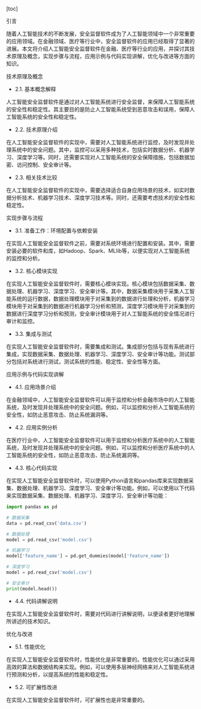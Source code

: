 
[toc]                    
                
                
引言

随着人工智能技术的不断发展，安全监督软件成为了人工智能领域中一个非常重要的应用领域。在金融领域、医疗等行业中，安全监督软件的应用已经取得了显著的进展。本文将介绍人工智能安全监督软件在金融、医疗等行业的应用，并探讨其技术原理及概念，实现步骤与流程，应用示例与代码实现讲解，优化与改进等方面的知识。

技术原理及概念

- 2.1. 基本概念解释

人工智能安全监督软件是通过对人工智能系统进行安全监督，来保障人工智能系统的安全性和稳定性。其主要目的是防止人工智能系统受到恶意攻击和误用，保障人工智能系统的安全性和稳定性。

- 2.2. 技术原理介绍

在人工智能安全监督软件的实现中，需要对人工智能系统进行监控，及时发现并处理系统中的安全问题。其中，监控可以采用多种技术，包括实时数据分析、机器学习、深度学习等。同时，还需要实现对人工智能系统的安全保障措施，包括数据加密、访问控制、安全审计等。

- 2.3. 相关技术比较

在人工智能安全监督软件的实现中，需要选择适合自身应用场景的技术，如实时数据分析技术、机器学习技术、深度学习技术等。同时，还需要考虑技术的安全性和稳定性。

实现步骤与流程

- 3.1. 准备工作：环境配置与依赖安装

在实现人工智能安全监督软件之前，需要对系统环境进行配置和安装。其中，需要安装必要的软件和库，如Hadoop、Spark、MLlib等，以便实现对人工智能系统的监控和分析。

- 3.2. 核心模块实现

在实现人工智能安全监督软件时，需要核心模块实现。核心模块包括数据采集、数据处理、机器学习、深度学习、安全审计等。其中，数据采集模块用于采集人工智能系统的运行数据，数据处理模块用于对采集到的数据进行处理和分析，机器学习模块用于对采集到的数据进行机器学习分析和预测，深度学习模块用于对采集到的数据进行深度学习分析和预测，安全审计模块用于对人工智能系统的安全情况进行审计和监控。

- 3.3. 集成与测试

在实现人工智能安全监督软件时，需要集成和测试。集成部分包括与现有系统进行集成，实现数据采集、数据处理、机器学习、深度学习、安全审计等功能。测试部分包括对系统进行测试，测试系统的性能、稳定性、安全性等方面。

应用示例与代码实现讲解

- 4.1. 应用场景介绍

在金融领域中，人工智能安全监督软件可以用于监控和分析金融市场中的人工智能系统，及时发现并处理系统中的安全问题。例如，可以监控和分析人工智能系统的安全性，如防止恶意攻击、防止系统漏洞等。

- 4.2. 应用实例分析

在医疗行业中，人工智能安全监督软件可以用于监控和分析医疗系统中的人工智能系统，及时发现并处理系统中的安全问题。例如，可以监控和分析医疗系统中的人工智能系统的安全性，如防止恶意攻击、防止系统漏洞等。

- 4.3. 核心代码实现

在实现人工智能安全监督软件时，可以使用Python语言和pandas库来实现数据采集、数据处理、机器学习、深度学习、安全审计等功能。例如，可以使用以下代码来实现数据采集、数据处理、机器学习、深度学习、安全审计等功能：
```python
import pandas as pd

# 数据采集
data = pd.read_csv('data.csv')

# 数据处理
model = pd.read_csv('model.csv')

# 机器学习
model['feature_name'] = pd.get_dummies(model['feature_name'])

# 深度学习
model = pd.read_csv('model.csv')

# 安全审计
print(model.head())
```
- 4.4. 代码讲解说明

在实现人工智能安全监督软件时，需要对代码进行讲解说明，以便读者更好地理解所讲述的技术知识。

优化与改进

- 5.1. 性能优化

在实现人工智能安全监督软件时，性能优化是非常重要的。性能优化可以通过采用高效的算法和数据结构来实现。例如，可以使用多层神经网络来对人工智能系统进行预测和分析，以提高系统的性能和稳定性。

- 5.2. 可扩展性改进

在实现人工智能安全监督软件时，可扩展性也是非常重要的。

